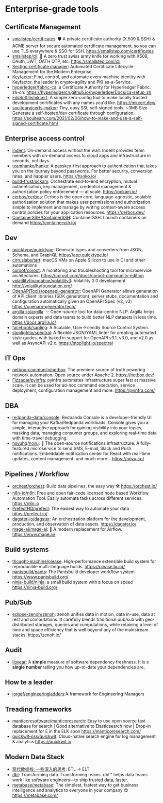 # Enterprise-grade tools

## Certificate Management

- [smallstep/certificates](https://github.com/smallstep/certificates): 🛡️ A
  private certificate authority (X.509 & SSH) & ACME server for secure automated
  certificate management, so you can use TLS everywhere & SSO for SSH.
  <https://smallstep.com/certificates>
- [smallstep/cli](https://github.com/smallstep/cli): 🧰 A zero trust swiss army
  knife for working with X509, OAuth, JWT, OATH OTP, etc.
  <https://smallstep.com/cli>
- [Sectigo certificate manager](https://sectigo.com/enterprise-solutions/certificate-manager):
  Automated Certificate Lifecycle Management for the Modern Enterprise
- [Keyfactor](https://www.keyfactor.com/): Find, control, and automate every
  machine identity with Keyfactor, the leader in crypto-agility and PKI
  as-a-Service.
- [hyperledger/fabric-ca](https://github.com/hyperledger/fabric-ca): a
  Certificate Authority for Hyperledger Fabric. zh-cn:
  <https://hyperledgercn.github.io/hyperledgerDocs/ca-setup_zh>
- [FiloSottile/mkcert](https://github.com/FiloSottile/mkcert): A simple
  zero-config tool to make locally trusted development certificates with any
  names you'd like. <https://mkcert.dev/>
- [soulteary/certs-maker](https://github.com/soulteary/certs-maker): Tiny, easy
  SSL self-signed tools, ~3MB Size. Generate a self-hosted/dev certificate
  through configuration.
  <https://soulteary.com/2021/02/06/how-to-make-and-use-a-self-signed-certificate.html>

## Enterprise access control

- [Indent](https://indent.com): On-demand access without the wait. Indent
  provides team members with on-demand access to cloud apps and infrastructure
  in seconds, not days.
- [teamhanko/hanko](https://github.com/teamhanko/hanko): A passkey-first
  approach to authentication that takes you on the journey beyond passwords. For
  better security, conversion rates, and happier users. <https://hanko.io/>
- [build-trust/ockam](https://github.com/build-trust/ockam): Orchestrate
  end-to-end encryption, mutual authentication, key management, credential
  management & authorization policy enforcement — at scale. <https://ockam.io/>
- [cerbos/cerbos](https://github.com/cerbos/cerbos): Cerbos is the open core,
  language-agnostic, scalable authorization solution that makes user permissions
  and authorization simple to implement and manage by writing context-aware
  access control policies for your application resources. <https://cerbos.dev/>
- [ContainerSSH/ContainerSSH](https://github.com/ContainerSSH/ContainerSSH):
  ContainerSSH: Launch containers on demand <https://containerssh.io/>

## Dev

- [quicktype/quicktype](https://github.com/quicktype/quicktype): Generate types
  and converters from JSON, Schema, and GraphQL <https://app.quicktype.io/>
- [cirruslabs/tart](https://github.com/cirruslabs/tart): macOS VMs on Apple
  Silicon to use in CI and other automations
- [coroot/coroot](https://github.com/coroot/coroot): A monitoring and
  troubleshooting tool for microservice architectures.
  <https://coroot.com/docs/coroot-community-edition>
- [volatilityfoundation/volatility3](https://github.com/volatilityfoundation/volatility3):
  Volatility 3.0 development <http://volatilityfoundation.org/>
- [OpenAPITools/openapi-generator](https://github.com/OpenAPITools/openapi-generator):
  OpenAPI Generator allows generation of API client libraries (SDK generation),
  server stubs, documentation and configuration automatically given an OpenAPI
  Spec (v2, v3) <https://openapi-generator.tech/>
- [argilla-io/argilla](https://github.com/argilla-io/argilla): ✨ Open-source
  tool for data-centric NLP. Argilla helps domain experts and data teams to
  build better NLP datasets in less time. <https://docs.argilla.io/>
- [facebook/sapling](https://github.com/facebook/sapling): A Scalable,
  User-Friendly Source Control System.
- [stoplightio/spectral](https://github.com/stoplightio/spectral): A flexible
  JSON/YAML linter for creating automated style guides, with baked in support
  for OpenAPI v3.1, v3.0, and v2.0 as well as AsyncAPI v2.x.
  <https://stoplight.io/spectral>

## IT Ops

- [netbox-community/netbox](https://github.com/netbox-community/netbox): The
  premiere source of truth powering network automation. Open source under
  Apache 2. <https://netbox.dev/>
- [Fizzadar/pyinfra](https://github.com/Fizzadar/pyinfra): pyinfra automates
  infrastructure super fast at massive scale. It can be used for ad-hoc command
  execution, service deployment, configuration management and more.
  <https://pyinfra.com/>

## DBA

- [redpanda-data/console](https://github.com/redpanda-data/console): Redpanda
  Console is a developer-friendly UI for managing your Kafka/Redpanda workloads.
  Console gives you a simple, interactive approach for gaining visibility into
  your topics, masking data, managing consumer groups, and exploring real-time
  data with time-travel debugging.
- [novuhq/novu](https://github.com/novuhq/novu): 🚀 The open-source
  notifications infrastructure. A fully-featured microservice to send SMS,
  E-mail, Slack and Push notifications. Embeddable notification center for React
  with real-time updates, content management, and much more...
  <https://novu.co/>

## Pipelines / Workflow

- [orchest/orchest](https://github.com/orchest/orchest): Build data pipelines,
  the easy way 🛠️ <https://orchest.io/>
- [n8n-io/n8n](https://github.com/n8n-io/n8n): Free and open fair-code licensed
  node based Workflow Automation Tool. Easily automate tasks across different
  services. <https://n8n.io>
- [PrefectHQ/prefect](https://github.com/PrefectHQ/prefect): The easiest way to
  automate your data <https://prefect.io/>
- [dagster-io/dagster](https://github.com/dagster-io/dagster): An orchestration
  platform for the development, production, and observation of data assets.
  <https://dagster.io/>
- [mage-ai/mage-ai](https://github.com/mage-ai/mage-ai): 🧙 A modern replacement
  for Airflow. <https://www.mage.ai/>

## Build systems

- [thought-machine/please](https://github.com/thought-machine/please):
  High-performance extensible build system for reproducible multi-language
  builds. <https://please.build/>
- [pantsbuild/pants](https://github.com/pantsbuild/pants): The Pantsbuild
  developer workflow system <https://www.pantsbuild.org/>
- [ninja-build/ninja](https://github.com/ninja-build/ninja): a small build
  system with a focus on speed <https://ninja-build.org/>

## Pub/Sub

- [eclipse-zenoh/zenoh](https://github.com/eclipse-zenoh/zenoh): zenoh unifies
  data in motion, data in-use, data at rest and computations. It carefully
  blends traditional pub/sub with geo-distributed storages, queries and
  computations, while retaining a level of time and space efficiency that is
  well beyond any of the mainstream stacks. <https://zenoh.io/>

## Audit

- [libyear](https://libyear.com/): A **simple** measure of software dependency
  freshness. It is a **single number** telling you how up-to-date your
  dependencies are.

## How te a leader

- [jorgef/engineeringladders](https://github.com/jorgef/engineeringladders):A
  framework for Engineering Managers

## Treading frameworks

- [manticoresoftware/manticoresearch](https://github.com/manticoresoftware/manticoresearch):
  Easy to use open source fast database for search | Good alternative to
  Elasticsearch now | Drop-in replacement for E in the ELK soon
  <https://manticoresearch.com/>
- [quickwit-oss/quickwit](https://github.com/quickwit-oss/quickwit):
  Cloud-native search engine for log management & analytics
  <https://quickwit.io>

## Modern Data Stack

- [现代数据栈: 一些深入的思考](https://zhuanlan.zhihu.com/p/551722728): ETL ->
  ELT
- [dbt](https://www.getdbt.com/): Transforming data. Transforming teams. dbt™
  helps data teams work like software engineers—to ship trusted data, faster.
- [metabase/metabase](https://github.com/metabase/metabase): The simplest,
  fastest way to get business intelligence and analytics to everyone in your
  company 😋 <https://metabase.com/>
